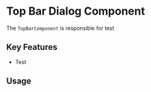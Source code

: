 # Top Bar Dialog Component

The `TopBarComponent` is responsible for test

## Key Features
- Test

## Usage
